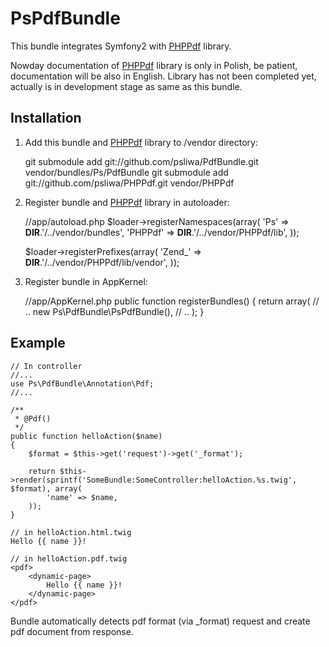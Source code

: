 PsPdfBundle
===========

This bundle integrates Symfony2 with [PHPPdf][1] library.

Nowday documentation of [PHPPdf][1] library is only in Polish, be patient, documentation will be also in English. Library has not been completed yet, actually is in development stage as same as this bundle.

Installation
------------

1. Add this bundle and [PHPPdf][1] library to /vendor directory:

    git submodule add git://github.com/psliwa/PdfBundle.git vendor/bundles/Ps/PdfBundle
    git submodule add git://github.com/psliwa/PHPPdf.git vendor/PHPPdf

2. Register bundle and [PHPPdf][1] library in autoloader:

    //app/autoload.php
    $loader->registerNamespaces(array(
        'Ps' => __DIR__.'/../vendor/bundles',
        'PHPPdf' => __DIR__.'/../vendor/PHPPdf/lib',
    ));
    
    $loader->registerPrefixes(array(
        'Zend_' => __DIR__.'/../vendor/PHPPdf/lib/vendor',
    ));

3. Register bundle in AppKernel:

    //app/AppKernel.php
    public function registerBundles()
    {
        return array(
            // ..
            new Ps\PdfBundle\PsPdfBundle(),
            // ..
        );
    }

Example
-------
    // In controller
    //...
    use Ps\PdfBundle\Annotation\Pdf;
    //...
    
    /**
     * @Pdf()
     */
    public function helloAction($name)
    {
        $format = $this->get('request')->get('_format');
        
        return $this->render(sprintf('SomeBundle:SomeController:helloAction.%s.twig', $format), array(
            'name' => $name,
        ));
    }
    
    // in helloAction.html.twig
    Hello {{ name }}!
    
    // in helloAction.pdf.twig
    <pdf>
        <dynamic-page>
            Hello {{ name }}!
        </dynamic-page>
    </pdf>
    
Bundle automatically detects pdf format (via _format) request and create pdf document from response.

[1]: https://github.com/psliwa/PHPPdf